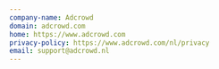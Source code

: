 ```yaml
---
company-name: Adcrowd
domain: adcrowd.com
home: https://www.adcrowd.com
privacy-policy: https://www.adcrowd.com/nl/privacy
email: support@adcrowd.nl
---
```




